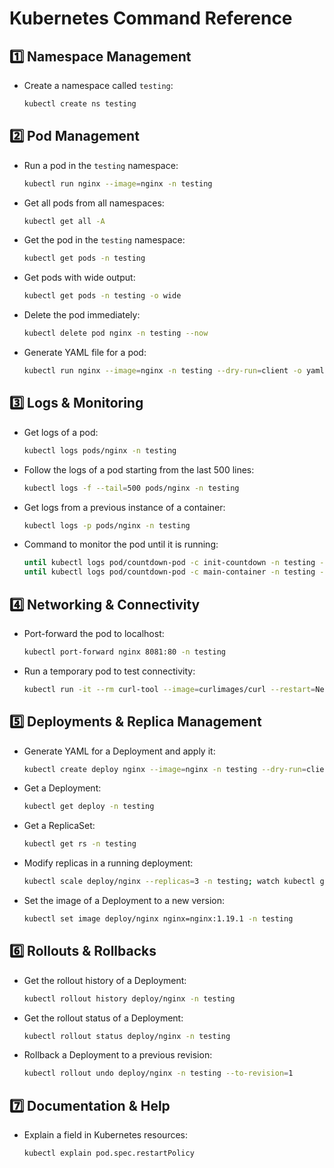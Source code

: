 # **Kubernetes Command Reference**

## **1️⃣ Namespace Management**
- Create a namespace called `testing`:
  ```sh
  kubectl create ns testing
  ```

## **2️⃣ Pod Management**
- Run a pod in the `testing` namespace:
  ```sh
  kubectl run nginx --image=nginx -n testing
  ```
- Get all pods from all namespaces:
  ```sh
  kubectl get all -A
  ```
- Get the pod in the `testing` namespace:
  ```sh
  kubectl get pods -n testing
  ```
- Get pods with wide output:
  ```sh
  kubectl get pods -n testing -o wide
  ```
- Delete the pod immediately:
  ```sh
  kubectl delete pod nginx -n testing --now
  ```
- Generate YAML file for a pod:
  ```sh
  kubectl run nginx --image=nginx -n testing --dry-run=client -o yaml | tee pod.yaml
  ```

## **3️⃣ Logs & Monitoring**
- Get logs of a pod:
  ```sh
  kubectl logs pods/nginx -n testing
  ```
- Follow the logs of a pod starting from the last 500 lines:
  ```sh
  kubectl logs -f --tail=500 pods/nginx -n testing
  ```
- Get logs from a previous instance of a container:
  ```sh
  kubectl logs -p pods/nginx -n testing
  ```
- Command to monitor the pod until it is running:
  ```sh
  until kubectl logs pod/countdown-pod -c init-countdown -n testing -f --pod-running-timeout=5m; do sleep 1; done;
  until kubectl logs pod/countdown-pod -c main-container -n testing -f --pod-running-timeout=5m; do sleep 1; done
  ```

## **4️⃣ Networking & Connectivity**
- Port-forward the pod to localhost:
  ```sh
  kubectl port-forward nginx 8081:80 -n testing
  ```
- Run a temporary pod to test connectivity:
  ```sh
  kubectl run -it --rm curl-tool --image=curlimages/curl --restart=Never -- http://10.42.0.5
  ```

## **5️⃣ Deployments & Replica Management**
- Generate YAML for a Deployment and apply it:
  ```sh
  kubectl create deploy nginx --image=nginx -n testing --dry-run=client -o yaml | tee deployment.yaml | kubectl apply -f -
  ```
- Get a Deployment:
  ```sh
  kubectl get deploy -n testing
  ```
- Get a ReplicaSet:
  ```sh
  kubectl get rs -n testing
  ```
- Modify replicas in a running deployment:
  ```sh
  kubectl scale deploy/nginx --replicas=3 -n testing; watch kubectl get pods -n testing
  ```
- Set the image of a Deployment to a new version:
  ```sh
  kubectl set image deploy/nginx nginx=nginx:1.19.1 -n testing
  ```

## **6️⃣ Rollouts & Rollbacks**
- Get the rollout history of a Deployment:
  ```sh
  kubectl rollout history deploy/nginx -n testing
  ```
- Get the rollout status of a Deployment:
  ```sh
  kubectl rollout status deploy/nginx -n testing
  ```
- Rollback a Deployment to a previous revision:
  ```sh
  kubectl rollout undo deploy/nginx -n testing --to-revision=1
  ```

## **7️⃣ Documentation & Help**
- Explain a field in Kubernetes resources:
  ```sh
  kubectl explain pod.spec.restartPolicy
  ```

